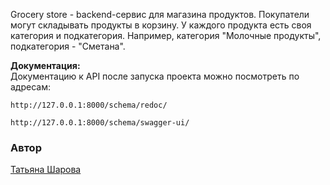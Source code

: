Grocery store - backend-сервис для магазина продуктов. Покупатели могут складывать продукты в корзину. У каждого продукта есть своя категория и подкатегория. Например, категория "Молочные продукты", подкатегория - "Сметана".

**Документация:**                                      
Документацию к API после запуска проекта можно посмотреть по адресам:
```
http://127.0.0.1:8000/schema/redoc/
```
```
http://127.0.0.1:8000/schema/swagger-ui/
```

### Автор
[Татьяна Шарова](https://github.com/TatianaSharova)